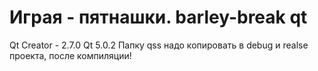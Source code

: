 Играя - пятнашки.
barley-break qt
====

Qt Creator - 2.7.0
Qt 5.0.2
Папку qss надо копировать в debug и realse проекта, после компиляции!
